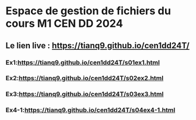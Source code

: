 # Espace de gestion de fichiers du cours M1 CEN DD 2024

## Le lien live : https://tianq9.github.io/cen1dd24T/

### Ex1:https://tianq9.github.io/cen1dd24T/s01ex1.html
### Ex2:https://tianq9.github.io/cen1dd24T/s02ex2.html
### Ex3:https://tianq9.github.io/cen1dd24T/s03ex3.html
### Ex4-1:https://tianq9.github.io/cen1dd24T/s04ex4-1.html


